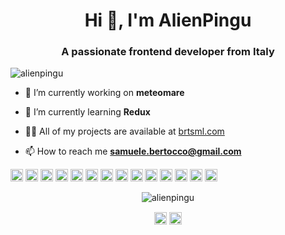 <h1 align="center">Hi 👋, I'm AlienPingu</h1>
<h3 align="center">A passionate frontend developer from Italy</h3>

<p align="left"> <img src="https://komarev.com/ghpvc/?username=alienpingu" alt="alienpingu" /> </p>

- 🔭 I’m currently working on **meteomare**

- 🌱 I’m currently learning **Redux**

- 👨‍💻 All of my projects are available at [brtsml.com](brtsml.com)

- 📫 How to reach me **samuele.bertocco@gmail.com**

<p align="left"><img src="https://devicons.github.io/devicon/devicon.git/icons/react/react-original-wordmark.svg" alt="react" width="20" height="20"/> <img src="https://devicons.github.io/devicon/devicon.git/icons/bootstrap/bootstrap-plain.svg" alt="bootstrap" width="20" height="20"/> <img src="https://devicons.github.io/devicon/devicon.git/icons/css3/css3-original-wordmark.svg" alt="css3" width="20" height="20"/> <img src="https://devicons.github.io/devicon/devicon.git/icons/gulp/gulp-plain.svg" alt="gulp" width="20" height="20"/> <img src="https://devicons.github.io/devicon/devicon.git/icons/html5/html5-original-wordmark.svg" alt="html5" width="20" height="20"/> <img src="https://devicons.github.io/devicon/devicon.git/icons/javascript/javascript-original.svg" alt="javascript" width="20" height="20"/> <img src="https://devicons.github.io/devicon/devicon.git/icons/mysql/mysql-original-wordmark.svg" alt="mysql" width="20" height="20"/> <img src="https://devicons.github.io/devicon/devicon.git/icons/php/php-original.svg" alt="php" width="20" height="20"/> <img src="https://devicons.github.io/devicon/devicon.git/icons/postgresql/postgresql-original-wordmark.svg" alt="postgresql" width="20" height="20"/> <img src="https://devicons.github.io/devicon/devicon.git/icons/sass/sass-original.svg" alt="sass" width="20" height="20"/> <img src="https://devicons.github.io/devicon/devicon.git/icons/nodejs/nodejs-original-wordmark.svg" alt="nodejs" width="20" height="20"/> <img src="https://devicons.github.io/devicon/devicon.git/icons/python/python-original-wordmark.svg" alt="python" width="20" height="20"/> <img src="https://devicons.github.io/devicon/devicon.git/icons/linux/linux-original.svg" alt="linux" width="20" height="20"/> <img src="https://devicons.github.io/devicon/devicon.git/icons/redux/redux-original.svg" alt="redux" width="20" height="20"/></p><p align="center"> <img src="https://github-readme-stats.vercel.app/api?username=alienpingu&show_icons=true" alt="alienpingu" /> </p>

<p align="center">
<a href="https://twitter.com/brtsml" target="blank"><img align="center" src="https://cdn.jsdelivr.net/npm/simple-icons@3.0.1/icons/twitter.svg" alt="brtsml" height="20" width="20" /></a>
<a href="https://linkedin.com/in/brtsml" target="blank"><img align="center" src="https://cdn.jsdelivr.net/npm/simple-icons@3.0.1/icons/linkedin.svg" alt="brtsml" height="20" width="20" /></a>
</p>
